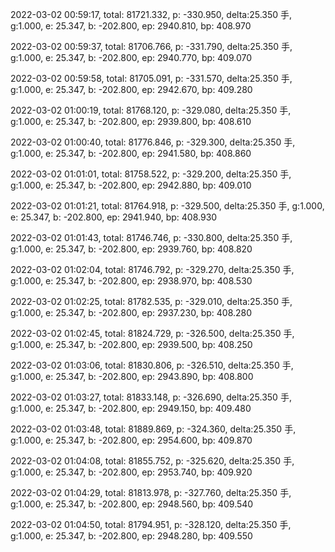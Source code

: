 2022-03-02 00:59:17, total: 81721.332, p: -330.950, delta:25.350 手, g:1.000, e: 25.347, b: -202.800, ep: 2940.810, bp: 408.970

2022-03-02 00:59:37, total: 81706.766, p: -331.790, delta:25.350 手, g:1.000, e: 25.347, b: -202.800, ep: 2940.770, bp: 409.070

2022-03-02 00:59:58, total: 81705.091, p: -331.570, delta:25.350 手, g:1.000, e: 25.347, b: -202.800, ep: 2942.670, bp: 409.280

2022-03-02 01:00:19, total: 81768.120, p: -329.080, delta:25.350 手, g:1.000, e: 25.347, b: -202.800, ep: 2939.800, bp: 408.610

2022-03-02 01:00:40, total: 81776.846, p: -329.300, delta:25.350 手, g:1.000, e: 25.347, b: -202.800, ep: 2941.580, bp: 408.860

2022-03-02 01:01:01, total: 81758.522, p: -329.200, delta:25.350 手, g:1.000, e: 25.347, b: -202.800, ep: 2942.880, bp: 409.010

2022-03-02 01:01:21, total: 81764.918, p: -329.500, delta:25.350 手, g:1.000, e: 25.347, b: -202.800, ep: 2941.940, bp: 408.930

2022-03-02 01:01:43, total: 81746.746, p: -330.800, delta:25.350 手, g:1.000, e: 25.347, b: -202.800, ep: 2939.760, bp: 408.820

2022-03-02 01:02:04, total: 81746.792, p: -329.270, delta:25.350 手, g:1.000, e: 25.347, b: -202.800, ep: 2938.970, bp: 408.530

2022-03-02 01:02:25, total: 81782.535, p: -329.010, delta:25.350 手, g:1.000, e: 25.347, b: -202.800, ep: 2937.230, bp: 408.280

2022-03-02 01:02:45, total: 81824.729, p: -326.500, delta:25.350 手, g:1.000, e: 25.347, b: -202.800, ep: 2939.500, bp: 408.250

2022-03-02 01:03:06, total: 81830.806, p: -326.510, delta:25.350 手, g:1.000, e: 25.347, b: -202.800, ep: 2943.890, bp: 408.800

2022-03-02 01:03:27, total: 81833.148, p: -326.690, delta:25.350 手, g:1.000, e: 25.347, b: -202.800, ep: 2949.150, bp: 409.480

2022-03-02 01:03:48, total: 81889.869, p: -324.360, delta:25.350 手, g:1.000, e: 25.347, b: -202.800, ep: 2954.600, bp: 409.870

2022-03-02 01:04:08, total: 81855.752, p: -325.620, delta:25.350 手, g:1.000, e: 25.347, b: -202.800, ep: 2953.740, bp: 409.920

2022-03-02 01:04:29, total: 81813.978, p: -327.760, delta:25.350 手, g:1.000, e: 25.347, b: -202.800, ep: 2948.560, bp: 409.540

2022-03-02 01:04:50, total: 81794.951, p: -328.120, delta:25.350 手, g:1.000, e: 25.347, b: -202.800, ep: 2948.280, bp: 409.550
